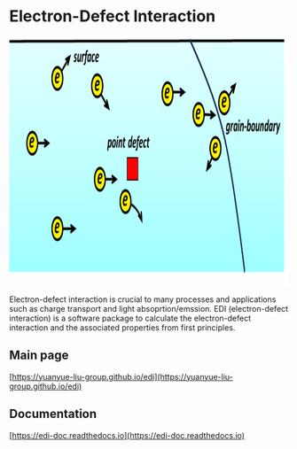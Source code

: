 # Electron-Defect Interaction

<img src="/fig/edi.png" alt="Electron-Defect Interation" height="450">

Electron-defect interaction is crucial to many processes and applications such as charge transport and light absoprtion/emssion. EDI (electron-defect interaction) is a software package to calculate the electron-defect interaction and the associated properties from first principles.
## Main page

[https://yuanyue-liu-group.github.io/edi](https://yuanyue-liu-group.github.io/edi)

## Documentation

[https://edi-doc.readthedocs.io](https://edi-doc.readthedocs.io)


